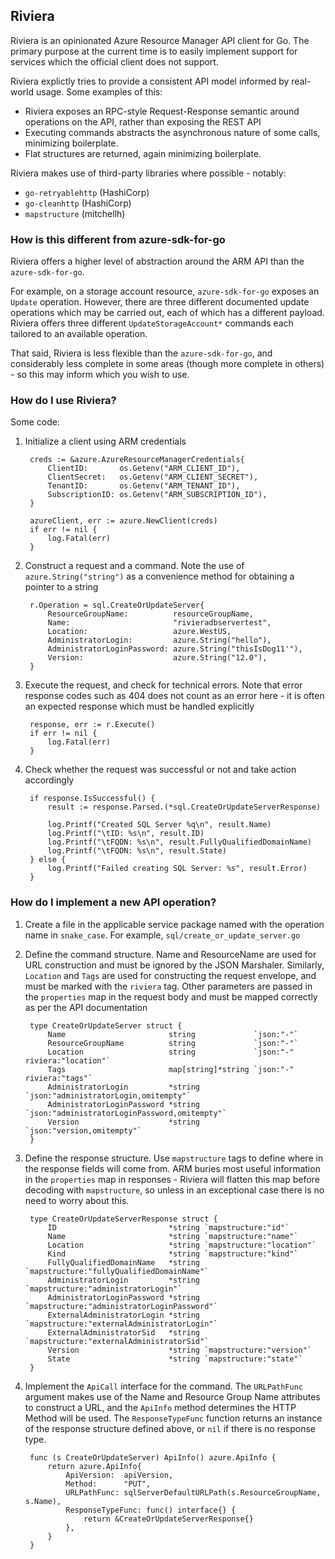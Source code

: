 ## Riviera

Riviera is an opinionated Azure Resource Manager API client for Go. The primary purpose at the current time is to easily implement support for services which the official client does not support.

Riviera explictly tries to provide a consistent API model informed by real-world usage. Some examples of this:

- Riviera exposes an RPC-style Request-Response semantic around operations on the API, rather than exposing the REST API
- Executing commands abstracts the asynchronous nature of some calls, minimizing boilerplate.
- Flat structures are returned, again minimizing boilerplate.

Riviera makes use of third-party libraries where possible - notably:
- `go-retryablehttp` (HashiCorp)
- `go-cleanhttp` (HashiCorp)
- `mapstructure` (mitchellh)

### How is this different from azure-sdk-for-go

Riviera offers a higher level of abstraction around the ARM API than the `azure-sdk-for-go`.

For example, on a storage account resource, `azure-sdk-for-go` exposes an `Update` operation. However, there are three different documented update operations which may be carried out, each of which has a different payload. Riviera offers three different `UpdateStorageAccount*` commands each tailored to an available operation.

That said, Riviera is less flexible than the `azure-sdk-for-go`, and considerably less complete in some areas (though more complete in others) - so this may inform which you wish to use.

### How do I use Riviera?

Some code:

1. Initialize a client using ARM credentials

        creds := &azure.AzureResourceManagerCredentials{
            ClientID:       os.Getenv("ARM_CLIENT_ID"),
            ClientSecret:   os.Getenv("ARM_CLIENT_SECRET"),
            TenantID:       os.Getenv("ARM_TENANT_ID"),
            SubscriptionID: os.Getenv("ARM_SUBSCRIPTION_ID"),
        }

        azureClient, err := azure.NewClient(creds)
        if err != nil {
            log.Fatal(err)
        }

1. Construct a request and a command. Note the use of `azure.String("string")` as a convenience method for obtaining a pointer to a string

        r.Operation = sql.CreateOrUpdateServer{
            ResourceGroupName:          resourceGroupName,
            Name:                       "rivieradbservertest",
            Location:                   azure.WestUS,
            AdministratorLogin:         azure.String("hello"),
            AdministratorLoginPassword: azure.String("thisIsDog11'"),
            Version:                    azure.String("12.0"),
        }

1. Execute the request, and check for technical errors. Note that error response codes such as 404 does not count as an error here - it is often an expected response which must be handled explicitly

        response, err := r.Execute()
        if err != nil {
            log.Fatal(err)
        }

1. Check whether the request was successful or not and take action accordingly

        if response.IsSuccessful() {
            result := response.Parsed.(*sql.CreateOrUpdateServerResponse)

            log.Printf("Created SQL Server %q\n", result.Name)
            log.Printf("\tID: %s\n", result.ID)
            log.Printf("\tFQDN: %s\n", result.FullyQualifiedDomainName)
            log.Printf("\tFQDN: %s\n", result.State)
        } else {
            log.Printf("Failed creating SQL Server: %s", result.Error)
        }

### How do I implement a new API operation?

1. Create a file in the applicable service package named with the operation name in `snake_case`. For example, `sql/create_or_update_server.go`

1. Define the command structure. Name and ResourceName are used for URL construction and must be ignored by the JSON Marshaler. Similarly, `Location` and `Tags` are used for constructing the request envelope, and must be marked with the `riviera` tag. Other parameters are passed in the `properties` map in the request body and must be mapped correctly as per the API documentation
        
        type CreateOrUpdateServer struct {
            Name                       string             `json:"-"`
            ResourceGroupName          string             `json:"-"`
            Location                   string             `json:"-" riviera:"location"`
            Tags                       map[string]*string `json:"-" riviera:"tags"`
            AdministratorLogin         *string            `json:"administratorLogin,omitempty"`
            AdministratorLoginPassword *string            `json:"administratorLoginPassword,omitempty"`
            Version                    *string            `json:"version,omitempty"`
        }

1. Define the response structure. Use `mapstructure` tags to define where in the response fields will come from. ARM buries most useful information in the `properties` map in responses - Riviera will flatten this map before decoding with `mapstructure`, so unless in an exceptional case there is no need to worry about this.

        type CreateOrUpdateServerResponse struct {
            ID                         *string `mapstructure:"id"`
            Name                       *string `mapstructure:"name"`
            Location                   *string `mapstructure:"location"`
            Kind                       *string `mapstructure:"kind"`
            FullyQualifiedDomainName   *string `mapstructure:"fullyQualifiedDomainName"`
            AdministratorLogin         *string `mapstructure:"administratorLogin"`
            AdministratorLoginPassword *string `mapstructure:"administratorLoginPassword"`
            ExternalAdministratorLogin *string `mapstructure:"externalAdministratorLogin"`
            ExternalAdministratorSid   *string `mapstructure:"externalAdministratorSid"`
            Version                    *string `mapstructure:"version"`
            State                      *string `mapstructure:"state"`
        }

1. Implement the `ApiCall` interface for the command. The `URLPathFunc` argument makes use of the Name and Resource Group Name attributes to construct a URL, and the `ApiInfo` method determines the HTTP Method will be used. The `ResponseTypeFunc` function returns an instance of the response structure defined above, or `nil` if there is no response type.

        func (s CreateOrUpdateServer) ApiInfo() azure.ApiInfo {
            return azure.ApiInfo{
                ApiVersion:  apiVersion,
                Method:      "PUT",
                URLPathFunc: sqlServerDefaultURLPath(s.ResourceGroupName, s.Name),
                ResponseTypeFunc: func() interface{} {
                    return &CreateOrUpdateServerResponse{}
                },
            }
        }
